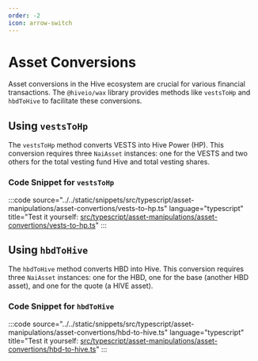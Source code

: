 ```yaml
---
order: -2
icon: arrow-switch
---
```


# Asset Conversions

Asset conversions in the Hive ecosystem are crucial for various financial transactions. The `@hiveio/wax` library provides methods like `vestsToHp` and `hbdToHive` to facilitate these conversions.

## Using `vestsToHp`

The `vestsToHp` method converts VESTS into Hive Power (HP). This conversion requires three `NaiAsset` instances: one for the VESTS and two others for the total vesting fund Hive and total vesting shares.

### Code Snippet for `vestsToHp`

:::code source="../../static/snippets/src/typescript/asset-manipulations/asset-convertions/vests-to-hp.ts" language="typescript" title="Test it yourself: [src/typescript/asset-manipulations/asset-convertions/vests-to-hp.ts](https://stackblitz.com/github/openhive-network/wax-doc-snippets?file=src%2Ftypescript%2Fasset-manipulations%2Fasset-convertions%2Fvests-to-hp.ts&startScript=test-asset-manipulations-asset-convertions-vests-to-hp)" :::

## Using `hbdToHive`

The `hbdToHive` method converts HBD into Hive. This conversion requires three `NaiAsset` instances: one for the HBD, one for the base (another HBD asset), and one for the quote (a HIVE asset).

### Code Snippet for `hbdToHive`

:::code source="../../static/snippets/src/typescript/asset-manipulations/asset-convertions/hbd-to-hive.ts" language="typescript" title="Test it yourself: [src/typescript/asset-manipulations/asset-convertions/hbd-to-hive.ts](https://stackblitz.com/github/openhive-network/wax-doc-snippets?file=src%2Ftypescript%2Fasset-manipulations%2Fasset-convertions%2Fhbd-to-hive.ts&startScript=test-asset-manipulations-asset-convertions-hbd-to-hive)" :::
